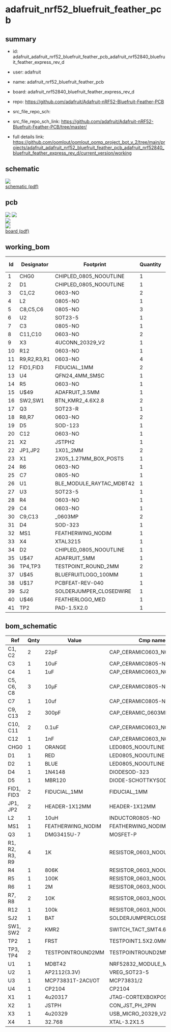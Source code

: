 # adafruit_nrf52_bluefruit_feather_pcb
 
## summary 
* id: adafruit_adafruit_nrf52_bluefruit_feather_pcb_adafruit_nrf52840_bluefruit_feather_express_rev_d
* user: adafruit
* name: adafruit_nrf52_bluefruit_feather_pcb
* board: adafruit_nrf52840_bluefruit_feather_express_rev_d
* repo: https://github.com/adafruit/Adafruit-nRF52-Bluefruit-Feather-PCB



* src_file_repo_sch: 
* src_file_repo_sch_link: https://github.com/adafruit/Adafruit-nRF52-Bluefruit-Feather-PCB/tree/master/
* full details link: https://github.com/oomlout/oomlout_oomp_project_bot_v_2/tree/main/projects/adafruit_adafruit_nrf52_bluefruit_feather_pcb_adafruit_nrf52840_bluefruit_feather_express_rev_d/current_version/working  

## schematic  
![](working_schematic_600.png)  
[schematic (pdf)](working_schematic.pdf)  

## pcb  
![](working_3d_600.png) 
![](working_3d_front_600.png)  
![](working_3d_back_600.png)  
![](working_600.png)  
[board (pdf)](working.pdf)  

## working_bom
| Id | Designator | Footprint | Quantity | Designation | Supplier and ref |  | None | 
| --- | --- | --- | --- | --- | --- | --- | --- | 
| 1 | CHG0 | CHIPLED_0805_NOOUTLINE | 1 | ORANGE |  |  | [''] | 
| 2 | D1 | CHIPLED_0805_NOOUTLINE | 1 | RED |  |  | [''] | 
| 3 | C1,C2 | 0603-NO | 2 | 22pF |  |  | [''] | 
| 4 | L2 | 0805-NO | 1 | 10uH |  |  | [''] | 
| 5 | C8,C5,C6 | 0805-NO | 3 | 10µF |  |  | [''] | 
| 6 | U2 | SOT23-5 | 1 | AP2112(3.3V) |  |  | [''] | 
| 7 | C3 | 0805-NO | 1 | 10uF |  |  | [''] | 
| 8 | C11,C10 | 0603-NO | 2 | 0.1uF |  |  | [''] | 
| 9 | X3 | 4UCONN_20329_V2 | 1 | 4u20329 |  |  | [''] | 
| 10 | R12 | 0603-NO | 1 | 100k |  |  | [''] | 
| 11 | R9,R2,R3,R1 | 0603-NO | 4 | 1K |  |  | [''] | 
| 12 | FID1,FID3 | FIDUCIAL_1MM | 2 | FIDUCIAL_1MM |  |  | [''] | 
| 13 | U4 | QFN24_4MM_SMSC | 1 | CP2104 |  |  | [''] | 
| 14 | R5 | 0603-NO | 1 | 100K |  |  | [''] | 
| 15 | U$49 | ADAFRUIT_3.5MM | 1 |  |  |  | [''] | 
| 16 | SW2,SW1 | BTN_KMR2_4.6X2.8 | 2 | KMR2 |  |  | [''] | 
| 17 | Q3 | SOT23-R | 1 | DMG3415U-7 |  |  | [''] | 
| 18 | R8,R7 | 0603-NO | 2 | 10K |  |  | [''] | 
| 19 | D5 | SOD-123 | 1 | MBR120 |  |  | [''] | 
| 20 | C12 | 0603-NO | 1 | 1nF |  |  | [''] | 
| 21 | X2 | JSTPH2 | 1 | JSTPH |  |  | [''] | 
| 22 | JP1,JP2 | 1X01_2MM | 2 |  |  |  | [''] | 
| 23 | X1 | 2X05_1.27MM_BOX_POSTS | 1 | 4u20317 |  |  | [''] | 
| 24 | R6 | 0603-NO | 1 | 2M |  |  | [''] | 
| 25 | C7 | 0805-NO | 1 | 10uf |  |  | [''] | 
| 26 | U1 | BLE_MODULE_RAYTAC_MDBT42 | 1 | MDBT42 |  |  | [''] | 
| 27 | U3 | SOT23-5 | 1 | MCP73831T-2ACI/OT |  |  | [''] | 
| 28 | R4 | 0603-NO | 1 | 806K |  |  | [''] | 
| 29 | C4 | 0603-NO | 1 | 1uF |  |  | [''] | 
| 30 | C9,C13 | _0603MP | 2 | 300pF |  |  | [''] | 
| 31 | D4 | SOD-323 | 1 | 1N4148 |  |  | [''] | 
| 32 | MS1 | FEATHERWING_NODIM | 1 | FEATHERWING_NODIM |  |  | [''] | 
| 33 | X4 | XTAL3215 | 1 | 32.768 |  |  | [''] | 
| 34 | D2 | CHIPLED_0805_NOOUTLINE | 1 | BLUE |  |  | [''] | 
| 35 | U$47 | ADAFRUIT_5MM | 1 |  |  |  | [''] | 
| 36 | TP4,TP3 | TESTPOINT_ROUND_2MM | 2 |  |  |  | [''] | 
| 37 | U$45 | BLUEFRUITLOGO_100MM | 1 |  |  |  | [''] | 
| 38 | U$17 | PCBFEAT-REV-040 | 1 |  |  |  | [''] | 
| 39 | SJ2 | SOLDERJUMPER_CLOSEDWIRE | 1 | BAT |  |  | [''] | 
| 40 | U$46 | FEATHERLOGO_MED | 1 |  |  |  | [''] | 
| 41 | TP2 | PAD-1.5X2.0 | 1 | FRST |  |  | [''] | 


## bom_schematic
| Ref | Qnty | Value | Cmp name | Footprint | Description | Vendor | DNP | 
| --- | --- | --- | --- | --- | --- | --- | --- | 
| C1, C2 | 2 | 22pF | CAP_CERAMIC0603_NO | working:0603-NO |  |  |  | 
| C3 | 1 | 10uF | CAP_CERAMIC0805-NOOUTLINE | working:0805-NO |  |  |  | 
| C4 | 1 | 1uF | CAP_CERAMIC0603_NO | working:0603-NO |  |  |  | 
| C5, C6, C8 | 3 | 10µF | CAP_CERAMIC0805-NOOUTLINE | working:0805-NO |  |  |  | 
| C7 | 1 | 10uf | CAP_CERAMIC0805-NOOUTLINE | working:0805-NO |  |  |  | 
| C9, C13 | 2 | 300pF | CAP_CERAMIC_0603MP | working:_0603MP |  |  |  | 
| C10, C11 | 2 | 0.1uF | CAP_CERAMIC0603_NO | working:0603-NO |  |  |  | 
| C12 | 1 | 1nF | CAP_CERAMIC0603_NO | working:0603-NO |  |  |  | 
| CHG0 | 1 | ORANGE | LED0805_NOOUTLINE | working:CHIPLED_0805_NOOUTLINE |  |  |  | 
| D1 | 1 | RED | LED0805_NOOUTLINE | working:CHIPLED_0805_NOOUTLINE |  |  |  | 
| D2 | 1 | BLUE | LED0805_NOOUTLINE | working:CHIPLED_0805_NOOUTLINE |  |  |  | 
| D4 | 1 | 1N4148 | DIODESOD-323 | working:SOD-323 |  |  |  | 
| D5 | 1 | MBR120 | DIODE-SCHOTTKYSOD-123 | working:SOD-123 |  |  |  | 
| FID1, FID3 | 2 | FIDUCIAL_1MM | FIDUCIAL_1MM | working:FIDUCIAL_1MM |  |  |  | 
| JP1, JP2 | 2 | HEADER-1X12MM | HEADER-1X12MM | working:1X01_2MM |  |  |  | 
| L2 | 1 | 10uH | INDUCTOR0805-NO | working:0805-NO |  |  |  | 
| MS1 | 1 | FEATHERWING_NODIM | FEATHERWING_NODIM | working:FEATHERWING_NODIM |  |  |  | 
| Q3 | 1 | DMG3415U-7 | MOSFET-P | working:SOT23-R |  |  |  | 
| R1, R2, R3, R9 | 4 | 1K | RESISTOR_0603_NOOUT | working:0603-NO |  |  |  | 
| R4 | 1 | 806K | RESISTOR_0603_NOOUT | working:0603-NO |  |  |  | 
| R5 | 1 | 100K | RESISTOR_0603_NOOUT | working:0603-NO |  |  |  | 
| R6 | 1 | 2M | RESISTOR_0603_NOOUT | working:0603-NO |  |  |  | 
| R7, R8 | 2 | 10K | RESISTOR_0603_NOOUT | working:0603-NO |  |  |  | 
| R12 | 1 | 100k | RESISTOR_0603_NOOUT | working:0603-NO |  |  |  | 
| SJ2 | 1 | BAT | SOLDERJUMPERCLOSED | working:SOLDERJUMPER_CLOSEDWIRE |  |  |  | 
| SW1, SW2 | 2 | KMR2 | SWITCH_TACT_SMT4.6X2.8 | working:BTN_KMR2_4.6X2.8 |  |  |  | 
| TP2 | 1 | FRST | TESTPOINT1.5X2.0MM_NOCREAM | working:PAD-1.5X2.0 |  |  |  | 
| TP3, TP4 | 2 | TESTPOINTROUND2MM | TESTPOINTROUND2MM | working:TESTPOINT_ROUND_2MM |  |  |  | 
| U1 | 1 | MDBT42 | NRF52832_MODULE_MDBT42 | working:BLE_MODULE_RAYTAC_MDBT42 |  |  |  | 
| U2 | 1 | AP2112(3.3V) | VREG_SOT23-5 | working:SOT23-5 |  |  |  | 
| U3 | 1 | MCP73831T-2ACI/OT | MCP73831/2 | working:SOT23-5 |  |  |  | 
| U4 | 1 | CP2104 | CP2104 | working:QFN24_4MM_SMSC |  |  |  | 
| X1 | 1 | 4u20317 | JTAG-CORTEXBOXPOSTS | working:2X05_1.27MM_BOX_POSTS |  |  |  | 
| X2 | 1 | JSTPH | CON_JST_PH_2PIN | working:JSTPH2 |  |  |  | 
| X3 | 1 | 4u20329 | USB_MICRO_20329_V2 | working:4UCONN_20329_V2 |  |  |  | 
| X4 | 1 | 32.768 | XTAL-3.2X1.5 | working:XTAL3215 |  |  |  | 



